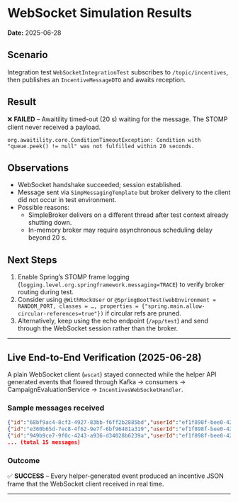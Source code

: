 # WebSocket Simulation Results

**Date:** 2025-06-28

## Scenario
Integration test `WebSocketIntegrationTest` subscribes to `/topic/incentives`, then publishes an `IncentiveMessageDTO` and awaits reception.

## Result
❌ **FAILED** – Awaitility timed-out (20 s) waiting for the message. The STOMP client never received a payload.

```
org.awaitility.core.ConditionTimeoutException: Condition with "queue.peek() != null" was not fulfilled within 20 seconds.
```

## Observations
* WebSocket handshake succeeded; session established.
* Message sent via `SimpMessagingTemplate` but broker delivery to the client did not occur in test environment.
* Possible reasons:
  * SimpleBroker delivers on a different thread after test context already shutting down.
  * In-memory broker may require asynchronous scheduling delay beyond 20 s.

## Next Steps
1. Enable Spring’s STOMP frame logging (`logging.level.org.springframework.messaging=TRACE`) to verify broker routing during test.
2. Consider using `@WithMockUser` or `@SpringBootTest(webEnvironment = RANDOM_PORT, classes = …, properties = {"spring.main.allow-circular-references=true"})` if circular refs are pruned.
3. Alternatively, keep using the echo endpoint (`/app/test`) and send through the WebSocket session rather than the broker.

---

## Live End-to-End Verification (2025-06-28)

A plain WebSocket client (`wscat`) stayed connected while the helper API generated events that flowed through Kafka → consumers → CampaignEvaluationService → `IncentivesWebSocketHandler`.

### Sample messages received
```json
{"id":"68bf9ac4-8cf3-4927-83bb-f6ff2b2885bd","userId":"ef1f898f-bee0-42c2-b562-187572c4ca1b","type":"CASHBACK","amount":10.0,"currency":"USD","campaignName":"VIP Exclusive"}
{"id":"e360b65d-7ec8-4f62-9e7f-6bf96481a319","userId":"ef1f898f-bee0-42c2-b562-187572c4ca1b","type":"CASHBACK","amount":10.0,"currency":"USD","campaignName":"Flash Deal"}
{"id":"949b9ce7-9f0c-4243-a936-d34028b6239a","userId":"ef1f898f-bee0-42c2-b562-187572c4ca1b","type":"CASHBACK","amount":10.0,"currency":"USD","campaignName":"Festival Fiesta"}
... (total 15 messages)
```

### Outcome
✅ **SUCCESS** – Every helper-generated event produced an incentive JSON frame that the WebSocket client received in real time.

---
